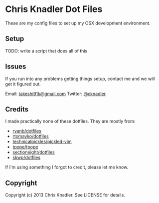 # Chris Knadler Dot Files

These are my config files to set up my OSX development environment.

## Setup

TODO: write a script that does all of this

## Issues

If you run into any problems getting things setup, contact me and we will get it figured out.

Email: takeshi91k@gmail.com
Twitter: [@cknadler](https://twitter.com/cknadler)

## Credits

I made practically none of these dotfiles. They are mostly from:

* [ryanb/dotfiles](https://github.com/ryanb/dotfiles)
* [rtomayko/dotfiles](https://github.com/rtomayko/dotfiles)
* [technicalpickles/pickled-vim](https://github.com/technicalpickles/pickled-vim)
* [tpope/tpope](https://github.com/tpope/tpope)
* [sectioneight/dotfiles](https://github.com/sectioneight/dotfiles)
* [skwp/dotfiles](https://github.com/skwp/dotfiles)

If I'm using something I forgot to credit, please let me know.

## Copyright

Copyright (c) 2013 Chris Knadler. See LICENSE for details.

[rbenv]: https://github.com/sstephenson/rbenv/
[homesick]: https://github.com/technicalpickles/homesick
[omzsh]: https://github.com/robbyrussell/oh-my-zsh
